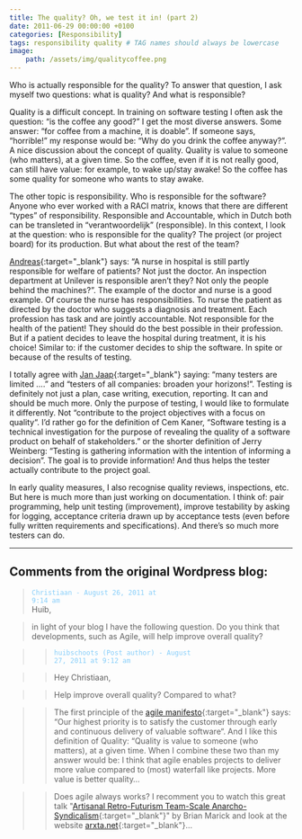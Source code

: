 ```yaml
---
title: The quality? Oh, we test it in! (part 2)
date: 2011-06-29 00:00:00 +0100
categories: [Responsibility]
tags: responsibility quality # TAG names should always be lowercase
image:
    path: /assets/img/qualitycoffee.png
---
```


Who is actually responsible for the quality? To answer that question, I ask myself two questions: what is quality? And what is responsible?

Quality is a difficult concept. In training on software testing I often ask the question: “is the coffee any good?” I get the most diverse answers. Some answer: “for coffee from a machine, it is doable”. If someone says, “horrible!” my response would be: “Why do you drink the coffee anyway?”. A nice discussion about the concept of quality. Quality is value to someone (who matters), at a given time. So the coffee, even if it is not really good, can still have value: for example, to wake up/stay awake! So the coffee has some quality for someone who wants to stay awake.

The other topic is responsibility. Who is responsible for the software? Anyone who ever worked with a RACI matrix, knows that there are different “types” of responsibility. Responsible and Accountable, which in Dutch both can be transleted in “verantwoordelijk” (responsible). In this context, I look at the question: who is responsible for the quality? The project (or project board) for its production. But what about the rest of the team?

[Andreas](https://www.linkedin.com/in/andreasprins/){:target="_blank"} says: “A nurse in hospital is still partly responsible for welfare of patients? Not just the doctor. An inspection department at Unilever is responsible aren’t they? Not only the people behind the machines?”. The example of the doctor and nurse is a good example. Of course the nurse has responsibilities. To nurse the patient as directed by the doctor who suggests a diagnosis and treatment. Each profession has task and are jointly accountable. Not responsible for the health of the patient! They should do the best possible in their profession. But if a patient decides to leave the hospital during treatment, it is his choice! Similar to: if the customer decides to ship the software. In spite or because of the results of testing.

I totally agree with [Jan Jaap](https://www.linkedin.com/in/jan-jaap-cannegieter-44244/){:target="_blank"} saying: “many testers are limited ….” and “testers of all companies: broaden your horizons!”. Testing is definitely not just a plan, case writing, execution, reporting. It can and should be much more. Only the purpose of testing, I would like to formulate it differently. Not “contribute to the project objectives with a focus on quality“. I’d rather go for the definition of Cem Kaner, “Software testing is a technical investigation for the purpose of revealing the quality of a software product on behalf of stakeholders.” or the shorter definition of Jerry Weinberg: “Testing is gathering information with the intention of informing a decision”. The goal is to provide information! And thus helps the tester actually contribute to the project goal.

In early quality measures, I also recognise quality reviews, inspections, etc. But here is much more than just working on documentation. I think of: pair programming, help unit testing (improvement), improve testability by asking for logging, acceptance criteria drawn up by acceptance tests (even before fully written requirements and specifications). And there’s so much more testers can do.

---

## Comments from the original Wordpress blog:

> <code style="color : lightskyblue">Christiaan - August 26, 2011 at 9:14 am</code><br>
> Huib,

> in light of your blog I have the following question. Do you think that developments, such as Agile, will help improve overall quality?

>> <code style="color : lightskyblue">huibschoots (Post author) - August 27, 2011 at 9:12 am</code><br>

>>Hey Christiaan,

>> Help improve overall quality? Compared to what?

>> The first principle of the [agile manifesto](https://agilemanifesto.org/principles.html){:target="_blank"} says: “Our highest priority is to satisfy the customer through early and continuous delivery of valuable software“. And I like this definition of Quality: “Quality is value to someone (who matters), at a given time. When I combine these two than my answer would be: I think that agile enables projects to deliver more value compared to (most) waterfall like projects. More value is better quality…

>> Does agile always works? I recomment you to watch this great talk "[Artisanal Retro-Futurism Team-Scale Anarcho-Syndicalism](https://youtu.be/T5yv-WcQ4wY?si=8ekVFcPyZi-Cl_8W){:target="_blank"}" by Brian Marick and look at the website [arxta.net](https://www.arxta.net/){:target="_blank"}…
